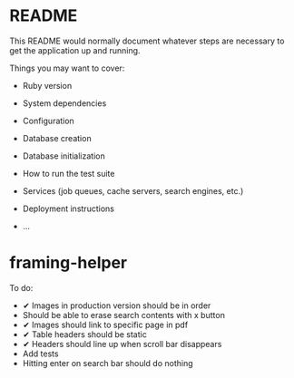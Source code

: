 # README

This README would normally document whatever steps are necessary to get the
application up and running.

Things you may want to cover:

* Ruby version

* System dependencies

* Configuration

* Database creation

* Database initialization

* How to run the test suite

* Services (job queues, cache servers, search engines, etc.)

* Deployment instructions

* ...
# framing-helper

To do:
  * ✔ Images in production version should be in order
  * Should be able to erase search contents with x button
  * ✔ Images should link to specific page in pdf
  * ✔ Table headers should be static
  * ✔ Headers should line up when scroll bar disappears
  * Add tests
  * Hitting enter on search bar should do nothing

